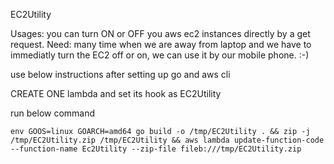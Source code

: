 EC2Utility

Usages: you can turn ON or OFF you aws ec2 instances directly by a get request.
Need: many time when we are away from laptop and we have to immediatly turn the EC2 off or on, we can use it by our mobile phone. :-)

use below instructions after setting up go and aws cli

CREATE ONE lambda and set its hook as EC2Utility

run below command

``env GOOS=linux GOARCH=amd64 go build -o /tmp/EC2Utility . && zip -j /tmp/EC2Utility.zip /tmp/EC2Utility && aws lambda update-function-code --function-name Ec2Utility --zip-file fileb:///tmp/EC2Utility.zip``
